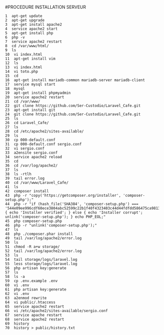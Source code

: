 #PROCEDURE INSTALLATION SERVEUR

    1  apt-get update  
    2  apt-get upgrade  
    3  apt-get install apache2  
    4  service apache2 start  
    5  apt-get install php  
    6  php -v  
    7  service apache2 restart  
    8  cd /var/www/html/  
    9  ls  
    10  vi index.html   
    11  apt-get install vim  
    12  ls
    13  vi index.html 
    14  vi toto.php
    15  cd
    16  apt-get install mariadb-common mariadb-server mariadb-client
    17  service mysql start
    18  mysql
    19  apt-get install phpmyadmin
    20  service apache2 restart
    21  cd /var/www/
    22  git clone https://github.com/Ser-Custodio/Laravel_Cafe.git
    23  apt-get install git
    24  git clone https://github.com/Ser-Custodio/Laravel_Cafe.git
    25  ls
    26  cd Laravel_Cafe/
    27  ls
    28  cd /etc/apache2/sites-available/
    29  ls
    30  cp 000-default.conf 
    31  cp 000-default.conf sergio.conf
    32  vi sergio.conf 
    33  a2ensite sergio.conf
    34  service apache2 reload
    35  cd
    36  cd /var/log/apache2/
    37  ls
    38  ls -rtlh
    39  tail error.log 
    40  cd /var/www/Laravel_Cafe/
    41  ls
    42  composer install
    43  php -r "copy('https://getcomposer.org/installer', 'composer-setup.php');"
    44  php -r "if (hash_file('SHA384', 'composer-setup.php') === '544e09ee996cdf60ece3804abc52599c22b1f40f4323403c44d44fdfdd586475ca9813a858088ffbc1f233e9b180f061') { echo 'Installer verified'; } else { echo 'Installer corrupt'; unlink('composer-setup.php'); } echo PHP_EOL;"
    45  php composer-setup.php
    46  php -r "unlink('composer-setup.php');"
    47  ls
    48  php ./composer.phar install
    49  tail /var/log/apache2/error.log 
    50  ls
    51  chmod -R a+w storage/
    52  tail /var/log/apache2/error.log 
    53  ls
    54  tail storage/logs/laravel.log 
    55  less storage/logs/laravel.log 
    56  php artisan key:generate
    57  ls
    58  ls -a
    59  cp .env.example .env
    60  vi .env
    61  php artisan key:generate
    62  vi .env
    63  a2enmod rewrite
    64  vi public/.htaccess 
    65  service apache2 restart
    66  vi /etc/apache2/sites-available/sergio.conf 
    67  service apache restart
    68  service apache2 restart
    69  history
    70  history > public/history.txt